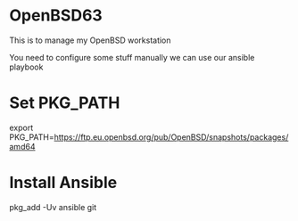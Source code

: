 # OpenBSD63
This is to manage my OpenBSD workstation

You need to configure some stuff manually we can use our ansible playbook

# Set PKG_PATH
export PKG_PATH=https://ftp.eu.openbsd.org/pub/OpenBSD/snapshots/packages/amd64

# Install Ansible
pkg_add -Uv ansible git
